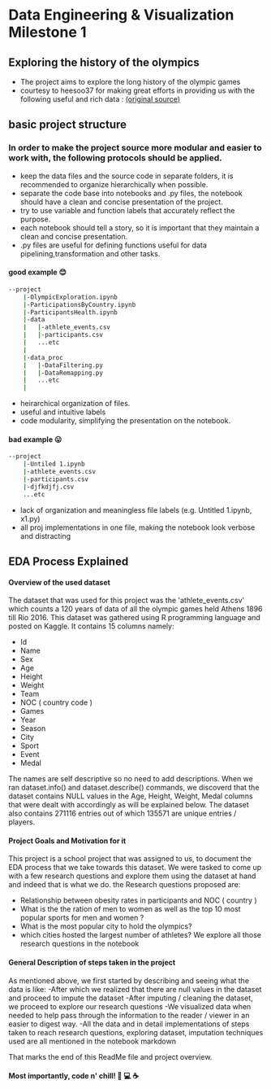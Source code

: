 # Data Engineering & Visualization Milestone 1
## Exploring the history of the olympics

- The project aims to explore the long history of the olympic games
- courtesy to heesoo37 for making great efforts in providing us with the following useful and rich data : [(original source)](https://www.kaggle.com/heesoo37/120-years-of-olympic-history-athletes-and-results?select=athlete_events.csv)

## basic project structure
### In order to make the project source more modular and easier to work with, the following protocols should be applied.
- keep the data files and the source code in separate folders, it is recommended to organize hierarchically when possible.
- separate the code base into notebooks and .py files, the notebook should have a clean and concise presentation of the project.
- try to use variable and function labels that accurately reflect the purpose.
- each notebook should tell a story, so it is important that they maintain a clean and concise presentation.
- .py files are useful for defining functions useful for data pipelining,transformation and other tasks.

#### good example 😊
```bash
--project
    |-OlympicExploration.ipynb
    |-ParticipationsByCountry.ipynb
    |-ParticipantsHealth.ipynb
    |-data
    |   |-athlete_events.csv
    |   |-participants.csv
    |   ...etc
    |
    |-data_proc
    |   |-DataFiltering.py
    |   |-DataRemapping.py
    |   ...etc
    |
 ```

 - heirarchical organization of files.
 - useful and intuitive labels
 - code modularity, simplifying the presentation on the notebook.

#### bad example 😛
```bash
--project
    |-Untiled 1.ipynb 
    |-athlete_events.csv
    |-participants.csv
    |-djfkdjfj.csv
    ...etc
```


 - lack of organization and meaningless file labels (e.g. Untitled 1.ipynb, x1.py)
 - all proj implementations in one file, making the notebook look verbose and distracting

## EDA Process Explained
#### Overview of the used dataset

The dataset that was used for this project was the 'athlete_events.csv' which counts a 120 years of data of all the olympic games held Athens 1896 till Rio 2016. This dataset was gathered using R programming language and posted on Kaggle. It contains 15 columns namely:
- Id
- Name
- Sex
- Age
- Height
- Weight
- Team
- NOC ( country code )
- Games
- Year
- Season
- City
- Sport
- Event
- Medal

The names are self descriptive so no need to add descriptions.
When we ran dataset.info() and dataset.describe() commands, we discoverd that the dataset contains NULL values in the Age, Height, Weight, Medal columns that were dealt with accordingly as will be explained below. The dataset also contains 271116 entries out of which 135571 are unique entries / players.

#### Project Goals and Motivation for it

This project is a school project that was assigned to us, to document the EDA process that we take towards this dataset. We were tasked to come up with a few research questions and explore them using the dataset at hand and indeed that is what we do.
the Research questions proposed are:
- Relationship between obesity rates in participants and NOC ( country )
- What is the the ration of men to women as well as the top 10 most popular sports for men and women ?
- What is the most popular city to hold the olympics?
- which cities hosted the largest number of athletes?
We explore all those research questions in the notebook

#### General Description of steps taken in the project

As mentioned above, we first started by describing and seeing what the data is like:
-After which we realized that there are null values in the dataset and proceed to impute the dataset
-After imputing / cleaning the dataset, we proceed to explore our research questions
-We visualized data when needed to help pass through the information to the reader / viewer in an easier to digest way.
-All the data and in detail implementations of steps taken to reach research questions, exploring dataset, imputation techniques used are all mentioned in the notebook markdown

That marks the end of this ReadMe file and project overview.

#### Most importantly, code n' chill! 🙆 💻 ☕️
